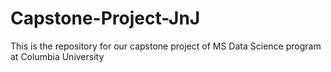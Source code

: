 # Capstone-Project-JnJ

This is the repository for our capstone project of MS Data Science program at Columbia University
